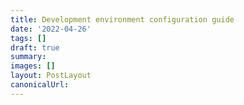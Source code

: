 ```yaml
---
title: Development environment configuration guide
date: '2022-04-26'
tags: []
draft: true
summary:
images: []
layout: PostLayout
canonicalUrl:
---
```

